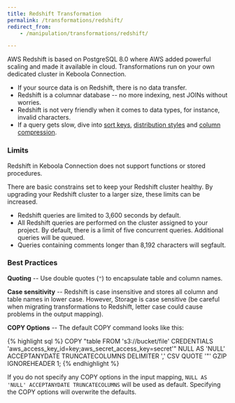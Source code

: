 ```yaml
---
title: Redshift Transformation
permalink: /transformations/redshift/
redirect_from:
    - /manipulation/transformations/redshift/

---
```


AWS Redshift is based on PostgreSQL 8.0 where AWS added powerful scaling and made it available in cloud. Transformations run on
your own dedicated cluster in Keboola Connection.

 - If your source data is on Redshift, there is no data transfer.
 - Redshift is a columnar database -- no more indexing, nest JOINs without worries.
 - Redshift is not very friendly when it comes to data types, for instance, invalid characters.
 - If a query gets slow, dive into [sort keys](https://docs.aws.amazon.com/redshift/latest/dg/c_best-practices-sort-key.html),
 [distribution styles](https://docs.aws.amazon.com/redshift/latest/dg/c_best-practices-best-dist-key.html) and
 [column compression](https://docs.aws.amazon.com/redshift/latest/dg/c_best-practices-use-auto-compression.html).

### Limits
Redshift in Keboola Connection does not support functions or stored procedures.

There are basic constrains set to keep your Redshift cluster healthy. By upgrading your Redshift cluster to a
larger size, these limits can be increased.

- Redshift queries are limited to 3,600 seconds by default.
- All Redshift queries are performed on the cluster assigned to your project. By default, there is a limit of five
concurrent queries. Additional queries will be queued.
- Queries containing comments longer than 8,192 characters will segfault.

### Best Practices

**Quoting** -- Use double quotes (`"`) to encapsulate table and column names.

**Case sensitivity** -- Redshift is case insensitive and stores all column and table names in lower case. However,
Storage is case sensitive (be careful when migrating transformations to Redshift, letter case could cause problems
in the output mapping).

**COPY Options** -- The default COPY command looks like this:

{% highlight sql %}
COPY "table FROM 's3://bucket/file'
CREDENTIALS 'aws_access_key_id=key;aws_secret_access_key=secret'"
NULL AS 'NULL' ACCEPTANYDATE TRUNCATECOLUMNS
DELIMITER ',' CSV QUOTE '"'
GZIP IGNOREHEADER 1;
{% endhighlight %}

If you do not specify any COPY options in the input mapping, `NULL AS 'NULL' ACCEPTANYDATE TRUNCATECOLUMNS` will
be used as default. Specifying the COPY options will overwrite the defaults.
